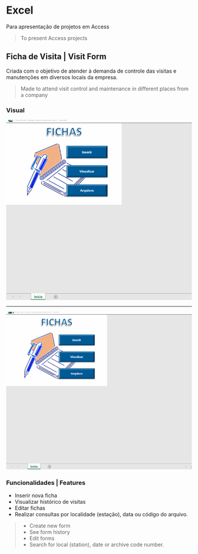 # Excel
Para apresentação de projetos em Access 
>To present Access projects

## Ficha de Visita | Visit Form
Criada com o objetivo de atender à demanda de controle das visitas e manutenções em diversos locais da empresa.
>Made to attend visit control and maintenance in different places from a company

### Visual
<p float = "left">
<img src = "https://github.com/tanialomazi/Excel/blob/master/fichaVistaExcel.gif">


________________________________________________________________________________________________________________________________________________



<img src = "https://github.com/tanialomazi/Excel/blob/master/historicoExcel.gif">
</p>

### Funcionalidades | Features

- Inserir nova ficha 
- Visualizar histórico de visitas
- Editar fichas
- Realizar consultas por localidade (estação), data ou código do arquivo.

> - Create new form
> - See form history
> - Edit forms
> - Search for local (station), date or archive code number.
